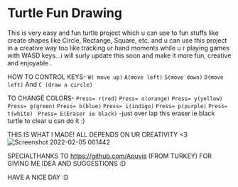 # Turtle Fun Drawing 
  This is very easy and fun turtle project which u can use to fun stuffs like create shapes like Circle, Rectange, Square, etc. and u can use this project in a creative way too like tracking ur hand moments while u r playing games with WASD keys...i will surly update this soon and make it more fun, creative and enjoyable . 
  
  
 HOW TO CONTROL KEYS- 
  ``W( move up)``
  ``A(move left)``
  ``S(move down)``
  ``D(move left)`` And
  ``C (draw a circle)``
  
 TO CHANGE COLORS- 
``Press= r(red)``
``Press= o(orange)``
``Press= y(yellow)``
``Press= g(green)``
``Press= b(blue)``
``Press= i(indigo)``
``Press= p(purple)``
``Press= t(white) ``
``Press= E(Eraser ie black)``
-just over lap this eraser ie black turtle to clear u can do it :)

THIS IS WHAT I MADE! ALL DEPENDS ON UR CREATIVITY <3
 ![Screenshot 2022-02-05 001442](https://user-images.githubusercontent.com/80751691/152631283-ff92a411-2d80-44e2-8ef9-a30b32c50715.png)
 
SPECIALTHANKS TO https://github.com/Apuvis (FROM TURKEY) FOR GIVING ME IDEA AND SUGGESTIONS :D 

HAVE A NICE DAY :D 

